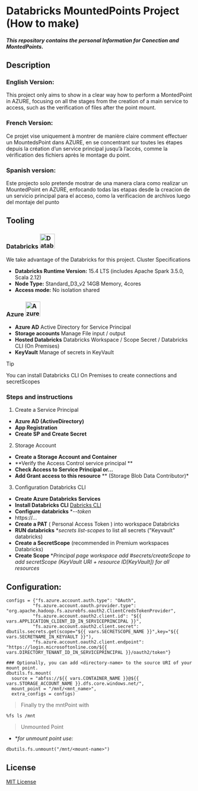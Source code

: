 # Databricks MountedPoints Project (How to make)

##### This repository contains the personal Information for Conection and MontedPoints. 

## Description

### **English Version**:

This project only aims to show in a clear way how to perform a MontedPoint in AZURE, focusing on all the stages from the creation of a main service to access, such as the verification of files after the point mount.

### **French Version**:

Ce projet vise uniquement à montrer de manière claire comment effectuer un MountedsPoint dans AZURE, en se concentrant sur toutes les étapes depuis la création d’un service principal jusqu’à l’accès, comme la vérification des fichiers après le montage du point.

### **Spanish version**:
>
Este projecto solo pretende mostrar de una manera clara como realizar un MountedPoint en AZURE, enfocando todas las etapas desde la creacion de un servicio principal para el acceso, como la verificacion de archivos luego del montaje del punto


## Tooling

### Databricks <img src="https://www.svgrepo.com/show/330261/databricks.svg" title="Databricks" alt="Databricks" width="40" height="40"/>

We take advantage of the Databricks for this project.
Cluster Specifications
* **Databricks Runtime Version:** 15.4 LTS (includes Apache Spark 3.5.0, Scala 2.12)
* **Node Type:** Standard_D3_v2 14GB Memory, 4cores
* **Access mode:** No isolation shared

### Azure <img src="https://www.svgrepo.com/show/473715/microsoftazure.svg" title="Azure" alt="Azure" width="40" height="40"/>

* **Azure AD**  Active Directory for Service Principal 
* **Storage accounts** Manage File input / output
* **Hosted Databricks** Databricks Workspace / Scope Secret / Databricks CLI (On Premises)
* **KeyVault** Manage of secrets in KeyVault

> [!TIP]
> You can install Databricks CLI On Premises to create connections and secretScopes

### **Steps and instructions** 

1. Create a Service Principal
*	**Azure AD (ActiveDirectory)**
*	**App Registration**
*	**Create SP and Create Secret**

2. Storage Account
*	**Create a Storage Account and Container**
* **Verify the Access Control service principal **
*	**Check Access to Service Principal or...** 
*	**Add Grant access to this resource** ** (Storage Blob Data Contributor)*

3. Configuration Databricks CLI
* **Create Azure Databricks Services** 
* **Install Databricks CLI** [Dabricks CLI](https://docs.databricks.com/aws/en/dev-tools/cli/install)
*	**Configure databricks** **--token*
*	https://...
*	**Create a PAT** ( Personal Access Token ) into workspace Databricks
* **RUN databricks** **secrets list-scopes* to list all secrets ("Keyvault" databricks) 
*	**Create a SecretScope** (recommended in Premium workspaces Databricks) 
*	**Create Scope** **Principal page workspace add #secrets/createScope to add secretScope (KeyVault URI + resource ID[KeyVault]) for all resources*

## **Configuration**: 
```
configs = {"fs.azure.account.auth.type": "OAuth",
          "fs.azure.account.oauth.provider.type": "org.apache.hadoop.fs.azurebfs.oauth2.ClientCredsTokenProvider",
          "fs.azure.account.oauth2.client.id": "${{ vars.APPLICATION_CLIENT_ID_IN_SERVICEPRINCIPAL }}",
          "fs.azure.account.oauth2.client.secret": dbutils.secrets.get(scope="${{ vars.SECRETSCOPE_NAME }}",key="${{ vars.SECRETNAME_IN_KEYVAULT }}"),
          "fs.azure.account.oauth2.client.endpoint": "https://login.microsoftonline.com/${{ vars.DIRECTORY_TENANT_ID_IN_SERVICEPRINCIPAL }}/oauth2/token"}

### Optionally, you can add <directory-name> to the source URI of your mount point.
dbutils.fs.mount(
  source = "abfss://${{ vars.CONTAINER_NAME }}@${{ vars.STORAGE_ACCOUNT_NAME }}.dfs.core.windows.net/",
  mount_point = "/mnt/<mnt_name>",
  extra_configs = configs)
```
> Finally try the mntPoint with
```
%fs ls /mnt
```
> Unmounted Point 
* **for unmount point use:*
```
dbutils.fs.unmount("/mnt/<mount-name>")
```

## License
[MIT License](LICENSE)
